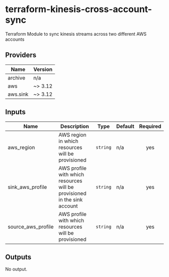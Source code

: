 # terraform-kinesis-cross-account-sync
Terraform Module to sync kinesis streams across two different AWS accounts
## Providers

| Name | Version |
|------|---------|
| archive | n/a |
| aws | ~> 3.12 |
| aws.sink | ~> 3.12 |

## Inputs

| Name | Description | Type | Default | Required |
|------|-------------|------|---------|:-----:|
| aws\_region | AWS region in which resources will be provisioned | `string` | n/a | yes |
| sink\_aws\_profile | AWS profile with which resources will be provisioned in the sink account | `string` | n/a | yes |
| source\_aws\_profile | AWS profile with which resources will be provisioned | `string` | n/a | yes |

## Outputs

No output.

